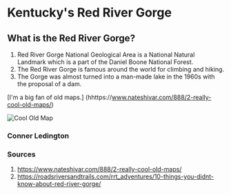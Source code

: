 # Kentucky's Red River Gorge

## What is the Red River Gorge?
1. Red River Gorge National Geological Area is a National Natural Landmark which is a part of the Daniel Boone National Forest.
2. The Red River Gorge is famous around the world for climbing and hiking.
3. The Gorge was almost turned into a man-made lake in the 1960s with the proposal of a dam. 

[I'm a big fan of old maps.]
(hhttps://www.nateshivar.com/888/2-really-cool-old-maps/)

![Cool Old Map](https://www.nateshivar.com/wp-content/uploads/2012/09/Map-of-USA-in-1844.jpg)


### Conner Ledington
### Sources
1. https://www.nateshivar.com/888/2-really-cool-old-maps/
2. https://roadsriversandtrails.com/rrt_adventures/10-things-you-didnt-know-about-red-river-gorge/